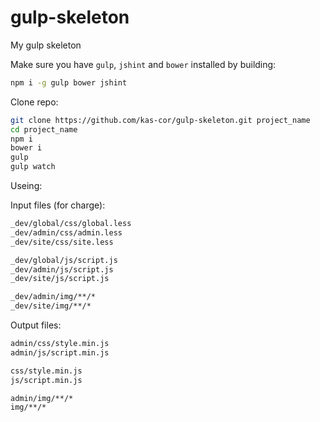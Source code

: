 gulp-skeleton
=============

My gulp skeleton

Make sure you have `gulp`, `jshint` and `bower` installed by building:
```bash
npm i -g gulp bower jshint
```

Clone repo:
```bash
git clone https://github.com/kas-cor/gulp-skeleton.git project_name
cd project_name
npm i
bower i
gulp
gulp watch
```

Useing:

Input files (for charge):
```bash
_dev/global/css/global.less
_dev/admin/css/admin.less
_dev/site/css/site.less

_dev/global/js/script.js
_dev/admin/js/script.js
_dev/site/js/script.js

_dev/admin/img/**/*
_dev/site/img/**/*
```

Output files:
```bash
admin/css/style.min.js
admin/js/script.min.js

css/style.min.js
js/script.min.js

admin/img/**/*
img/**/*
```
